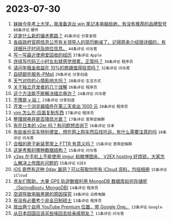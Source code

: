 # 2023-07-30

1. [妹妹今年考上大学，我准备送台 win 笔记本电脑给她，有没有推荐的品牌型号](https://www.v2ex.com/t/960951) `88条评论` `硬件`
1. [这是什么新的骗术套路？](https://www.v2ex.com/t/960909) `45条评论` `分享发现`
1. [各级政府官网信息公开有关领导人的简历删减了，记得原来介绍很详细的，有详细升迁时间及岗位信息。](https://www.v2ex.com/t/960919) `44条评论` `问与答`
1. [写一写最近使用爱回收的经历](https://www.v2ex.com/t/960987) `37条评论` `Apple`
1. [连续写代码三小时左右就感觉很累，正常吗？](https://www.v2ex.com/t/960969) `36条评论` `程序员`
1. [请问年租金收益在 10%的商铺值得投资吗？](https://www.v2ex.com/t/960972) `32条评论` `问与答`
1. [自研邮件服务-PMail](https://www.v2ex.com/t/960934) `29条评论` `分享创造`
1. [天气对你的心情影响大吗？](https://www.v2ex.com/t/960956) `28条评论` `生活方式`
1. [关于独立开发者的几个误解](https://www.v2ex.com/t/960992) `26条评论` `程序员`
1. [这个方法能不能解决缅北电诈？](https://www.v2ex.com/t/960901) `24条评论` `问与答`
1. [不愧是 v 站！](https://www.v2ex.com/t/960985) `23条评论` `分享创造`
1. [开发一个浏览器插件在第三天卖出 1000 元](https://www.v2ex.com/t/961033) `20条评论` `程序员`
1. [vim 怎么在:后面复制东西](https://www.v2ex.com/t/960935) `17条评论` `程序员`
1. [整理弱电井能否降低光衰？](https://www.v2ex.com/t/960927) `17条评论` `宽带症候群`
1. [有在日本的 v2er 吗？有问题想咨询下](https://www.v2ex.com/t/960918) `16条评论` `日本`
1. [有些省份买车特别便宜，想在网上购车然后找托运，有什么需要注意的吗](https://www.v2ex.com/t/960903) `16条评论` `问与答`
1. [合租的房子新装宽带上 FTTR 有意义吗？](https://www.v2ex.com/t/961039) `15条评论` `宽带症候群`
1. [这是考察的哪种数据结构？](https://www.v2ex.com/t/961028) `15条评论` `问与答`
1. [v2ex 在手机上不能使用 imgur 和微博图床， V2EX hosting 好烦锁，大家怎么解决上传图片问题的](https://www.v2ex.com/t/960913) `15条评论` `V2EX`
1. [iOS 竟然有这种 0day 漏洞？可以获取你所有 iCloud 资料，包括相册](https://www.v2ex.com/t/960926) `15条评论` `iCloud`
1. [求友们帮助，大量 GPS 轨迹数据利用 MongoDB 数据库如何存储呢（SpringBoot+ MongoDB)](https://www.v2ex.com/t/961002) `14条评论` `程序员`
1. [空调导致电脑黑屏的原因探究](https://www.v2ex.com/t/960995) `14条评论` `云修电脑`
1. [有没有必要考个非全日制硕士](https://www.v2ex.com/t/961019) `13条评论` `程序员`
1. [放出两个自用 YouTube Premium 位置，带 Google One。](https://www.v2ex.com/t/960925) `13条评论` `Google`
1. [从日本回国应该买些啥回去给亲戚朋友？](https://www.v2ex.com/t/961015) `11条评论` `问与答`

